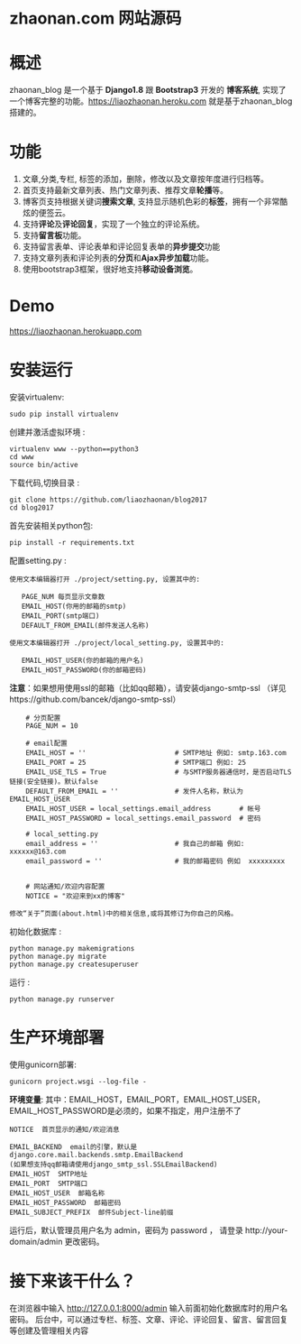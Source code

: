 zhaonan.com 网站源码
=================

# 概述
zhaonan\_blog 是一个基于  **Django1.8**  跟  **Bootstrap3**  开发的 **博客系统**,
实现了一个博客完整的功能。https://liaozhaonan.heroku.com 就是基于zhaonan\_blog 搭建的。
# 功能
1. 文章,分类,专栏, 标签的添加，删除，修改以及文章按年度进行归档等。
2. 首页支持最新文章列表、热门文章列表、推荐文章**轮播**等。
3. 博客页支持根据关键词**搜索文章**, 支持显示随机色彩的**标签**，拥有一个非常酷炫的便签云。
4. 支持**评论**及**评论回复**，实现了一个独立的评论系统。
5. 支持**留言板**功能。
6. 支持留言表单、评论表单和评论回复表单的**异步提交**功能
7. 支持文章列表和评论列表的**分页**和**Ajax异步加载**功能。
9. 使用bootstrap3框架，很好地支持**移动设备浏览**。

# Demo
https://liaozhaonan.herokuapp.com

# 安装运行
安装virtualenv:

    sudo pip install virtualenv

创建并激活虚拟环境 :

    virtualenv www --python==python3
    cd www
    source bin/active

下载代码,切换目录 :
    
    git clone https://github.com/liaozhaonan/blog2017
    cd blog2017

首先安装相关python包:

    pip install -r requirements.txt

配置setting.py :

    使用文本编辑器打开 ./project/setting.py, 设置其中的:

       PAGE_NUM 每页显示文章数
       EMAIL_HOST(你用的邮箱的smtp)
       EMAIL_PORT(smtp端口)
       DEFAULT_FROM_EMAIL(邮件发送人名称)

    使用文本编辑器打开 ./project/local_setting.py, 设置其中的:

       EMAIL_HOST_USER(你的邮箱的用户名)
       EMAIL_HOST_PASSWORD(你的邮箱密码)

**注意**：如果想用使用ssl的邮箱（比如qq邮箱），请安装django-smtp-ssl
  （详见https://github.com/bancek/django-smtp-ssl）

```
    # 分页配置
    PAGE_NUM = 10

    # email配置
    EMAIL_HOST = ''                      # SMTP地址 例如: smtp.163.com
    EMAIL_PORT = 25                      # SMTP端口 例如: 25
    EMAIL_USE_TLS = True                 # 与SMTP服务器通信时，是否启动TLS链接(安全链接)。默认false
    DEFAULT_FROM_EMAIL = ''              # 发件人名称，默认为EMAIL_HOST_USER
    EMAIL_HOST_USER = local_settings.email_address       # 帐号
    EMAIL_HOST_PASSWORD = local_settings.email_password  # 密码

    # local_setting.py
    email_address = ''                   # 我自己的邮箱 例如: xxxxxx@163.com
    email_password = ''                  # 我的邮箱密码 例如  xxxxxxxxx

    
    # 网站通知/欢迎内容配置
    NOTICE = "欢迎来到xx的博客"
```

    修改“关于”页面(about.html)中的相关信息,或将其修订为你自己的风格。

初始化数据库 :

    python manage.py makemigrations
    python manage.py migrate
    python manage.py createsuperuser
    
运行 :
    
    python manage.py runserver
    
    
# 生产环境部署
	
使用gunicorn部署:
	
	gunicorn project.wsgi --log-file -
    
**环境变量**:
其中：EMAIL_HOST，EMAIL_PORT，EMAIL_HOST_USER，EMAIL_HOST_PASSWORD是必须的，如果不指定，用户注册不了

	NOTICE  首页显示的通知/欢迎消息
	
	EMAIL_BACKEND  email的引擎，默认是django.core.mail.backends.smtp.EmailBackend
    (如果想支持qq邮箱请使用django_smtp_ssl.SSLEmailBackend)
	EMAIL_HOST  SMTP地址
	EMAIL_PORT  SMTP端口
	EMAIL_HOST_USER  邮箱名称
	EMAIL_HOST_PASSWORD  邮箱密码
	EMAIL_SUBJECT_PREFIX  邮件Subject-line前缀
	
运行后，默认管理员用户名为 admin，密码为 password ， 请登录 http://your-domain/admin 更改密码。

# 接下来该干什么？
在浏览器中输入 http://127.0.0.1:8000/admin
输入前面初始化数据库时的用户名密码。
后台中，可以通过专栏、标签、文章、评论、评论回复、留言、留言回复等创建及管理相关内容



